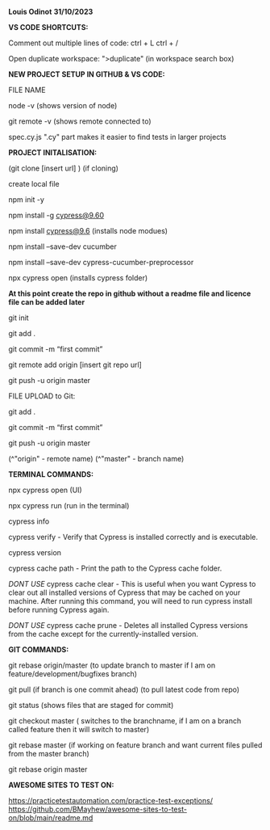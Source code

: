 **Louis Odinot**
**31/10/2023**

**VS CODE SHORTCUTS:**

Comment out multiple lines of code:
ctrl + L
ctrl + /

Open duplicate workspace:
">duplicate" (in workspace search box)

**NEW PROJECT SETUP IN GITHUB & VS CODE:**

FILE NAME

node -v
(shows version of node)

git remote -v
(shows remote connected to)

spec.cy.js
".cy" part makes it easier to find tests in larger projects

**PROJECT INITALISATION:**

(git clone [insert url] ) (if cloning)

create local file

npm init -y

npm install -g cypress@9.60

npm install cypress@9.6 (installs node modues)

npm install –save-dev cucumber

npm install –save-dev cypress-cucumber-preprocessor

npx cypress open (installs cypress folder)

**At this point create the repo in github without a readme file and licence file can be added later**

git init

git add .

git commit -m “first commit”

git remote add origin [insert git repo url]

git push -u origin master

FILE UPLOAD to Git:

git add .

git commit -m “first commit”

git push -u origin master

(^"origin" - remote name)
(^"master" - branch name)

**TERMINAL COMMANDS:**

npx cypress open (UI)

npx cypress run (run in the terminal)

cypress info

cypress verify - Verify that Cypress is installed correctly and is executable.

cypress version

cypress cache path - Print the path to the Cypress cache folder.

*DONT USE* cypress cache clear - This is useful when you want Cypress to clear out all installed versions of Cypress that may be cached on your machine. After running this command, you will need to run cypress install before running Cypress again.

*DONT USE* cypress cache prune - Deletes all installed Cypress versions from the cache except for the currently-installed version.

**GIT COMMANDS:**

git rebase origin/master 
    (to update branch to master if I am on feature/development/bugfixes branch)

git pull
    (if branch is one commit ahead)
    (to pull latest code from repo)

git status
 (shows files that are staged for commit)

 git checkout master
    ( switches to the branchname, if I am on a branch called feature then it will switch to master)

git rebase master 
(if working on feature branch and want current files pulled from the master branch)

git rebase origin master

**AWESOME SITES TO TEST ON:**

https://practicetestautomation.com/practice-test-exceptions/
https://github.com/BMayhew/awesome-sites-to-test-on/blob/main/readme.md